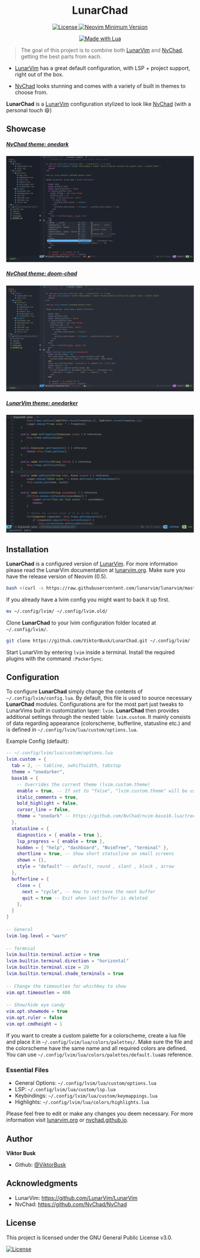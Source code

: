 <h1 align="center">LunarChad</h1>

<div align="center"><p>

  <a href="https://github.com/ViktorBusk/LunarChad/blob/master/LICENSE"
    ><img
        src="https://img.shields.io/github/license/viktorbusk/LunarChad?style=flat-square&logo=GNU&label=License"
        alt="License"
      />
  </a>
  <a href="https://neovim.io/"
    ><img
        src="https://img.shields.io/badge/Neovim-0.5+-blueviolet.svg?style=flat-square&logo=Neovim&logoColor=white"
        alt="Neovim Minimum Version"
      />
  </a>

  <a href="https://www.lua.org/"
    ><img
        src="https://img.shields.io/badge/Made%20with%20Lua-blue.svg?style=for-the-badge&logo=lua"
        alt="Made with Lua"
      />
  </a>
</p>

</div>

>The goal of this project is to combine both
[LunarVim](https://github.com/LunarVim/LunarVim) and [NvChad](https://github.com/NvChad/NvChad), getting the best parts from each.

* [LunarVim](https://github.com/LunarVim/LunarVim) has a great default configuration, with LSP + project support, right out of the box.

* [NvChad](https://github.com/NvChad/NvChad) looks stunning and comes with a variety of built in themes to choose from.

**LunarChad** is a [LunarVim](https://github.com/LunarVim/LunarVim) configuration stylized to look like [NvChad](https://github.com/NvChad/NvChad)
(with a personal touch 😄)

## Showcase

##### [NvChad theme: onedark](https://github.com/NvChad/nvim-base16.lua/blob/master/lua/hl_themes/onedark.lua)

<img src=".utils/images/lsp.png?raw=true"></img>

##### [NvChad theme: doom-chad](https://github.com/NvChad/nvim-base16.lua/blob/master/lua/hl_themes/doom-chad.lua)

<img src=".utils/images/preview.png?raw=true"></img>

##### [LunarVim theme: onedarker](https://github.com/LunarVim/onedarker.nvim)

<img src=".utils/images/lsp_install.png?raw=true"></img>

## Installation
**LunarChad** is a configured version of [LunarVim](https://github.com/LunarVim/LunarVim#install-in-one-command). For more information please read the LunarVim documentation at [lunarvim.org](https://www.lunarvim.org/). Make sure you have the release version of Neovim (0.5).
```sh
bash <(curl -s https://raw.githubusercontent.com/lunarvim/lunarvim/master/utils/installer/install.sh)

```
If you already have a lvim config you might want to back it up first.
```sh
mv ~/.config/lvim/ ~/.config/lvim.old/
```
Clone **LunarChad** to your lvim configuration folder located at `~/.config/lvim/`.

```sh
git clone https://github.com/ViktorBusk/LunarChad.git ~/.config/lvim/
```
Start LunarVim by entering `lvim` inside a terminal. Install the required plugins with the command `:PackerSync`.

## Configuration

To configure **LunarChad** simply change the contents of `~/.config/lvim/config.lua`. By default, this file is used to source necessary **LunarChad** modules. Configurations are for the most part just tweaks to LunarVims built in customization layer: `lvim`. **LunarChad** then provides additional settings through the nested table: `lvim.custom`. It mainly consists of data regarding appearance (colorscheme, bufferline, statusline etc.) and is defined in `~/.config/lvim/lua/custom/options.lua`.

Example Config (default): 

```lua
-- ~/.config/lvim/lua/custom/options.lua
lvim.custom = {
  tab = 2, -- tabline, swhiftwidth, tabstop
  theme = "onedarker",
  base16 = {
    -- Overrides the current theme (lvim.custom.theme)
    enable = true, -- If set to "false", "lvim.custom.theme" will be used instead.
    italic_comments = true,
    bold_highlight = false,
    cursor_line = false,
    theme = "onedark" -- https://github.com/NvChad/nvim-base16.lua/tree/master/lua/hl_themes
  },
  statusline = {
    diagnostics = { enable = true },
    lsp_progress = { enable = true },
    hidden = { "help", "dashboard", "NvimTree", "terminal" },
    shortline = true, -- Show short statusline on small screens
    shown = {},
    style = "default" -- default, round , slant , block , arrow
  },
  bufferline = {
    close = {
      next = "cycle", -- How to retrieve the next buffer
      quit = true -- Exit when last buffer is deleted
    },
  }
}

-- General
lvim.log.level = "warn"

-- Termnial
lvim.builtin.terminal.active = true
lvim.builtin.terminal.direction = "horizontal"
lvim.builtin.terminal.size = 20
lvim.builtin.terminal.shade_terminals = true

-- Change the timeoutlen for whichkey to show
vim.opt.timeoutlen = 400

-- Show/hide eye candy
vim.opt.showmode = true
vim.opt.ruler = false
vim.opt.cmdheight = 1
```

If you want to create a custom palette for a colorscheme, create a lua file and place it in `~/.config/lvim/lua/colors/palettes/`. Make sure the file and the colorscheme have the same name and all required colors are defined. You can use `~/.config/lvim/lua/colors/palettes/default.lua`as reference.

### Essential Files
* General Options: `~/.config/lvim/lua/custom/options.lua`
* LSP: `~/.config/lvim/lua/custom/lsp.lua`
* Keybindings: `~/.config/lvim/lua/custom/keymappings.lua`
* Highlights: `~/.config/lvim/lua/colors/highlights.lua`

Please feel free to edit or make any changes you deem necessary. For more information visit [lunarvim.org](https://www.lunarvim.org/) or [nvchad.github.io](https://nvchad.github.io/).

## Author

**Viktor Busk**

* Github: [@ViktorBusk](https://github.com/ViktorBusk)

## Acknowledgments

* LunarVim: https://github.com/LunarVim/LunarVim
* NvChad: https://github.com/NvChad/NvChad

## License
This project is licensed under the GNU General Public License v3.0.
<p>
    <a href="https://github.com/ViktorBusk/LunarChad/blob/master/LICENSE">
      <img src="https://img.shields.io/github/license/viktorbusk/LunarChad?style=flat-square&logo=GNU&label=License" alt="License"
    />
</p>
